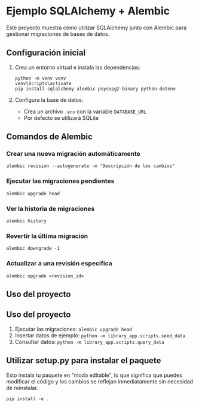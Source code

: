 # Ejemplo SQLAlchemy + Alembic

Este proyecto muestra cómo utilizar SQLAlchemy junto con Alembic para gestionar migraciones de bases de datos.

## Configuración inicial

1. Crea un entorno virtual e instala las dependencias:
   ```
   python -m venv venv
   venv\Scripts\activate
   pip install sqlalchemy alembic psycopg2-binary python-dotenv
   ```

2. Configura la base de datos:
   - Crea un archivo `.env` con la variable `DATABASE_URL`
   - Por defecto se utilizará SQLite

## Comandos de Alembic

### Crear una nueva migración automáticamente
```
alembic revision --autogenerate -m "Descripción de los cambios"
```

### Ejecutar las migraciones pendientes
```
alembic upgrade head
```

### Ver la historia de migraciones
```
alembic history
```

### Revertir la última migración
```
alembic downgrade -1
```

### Actualizar a una revisión específica
```
alembic upgrade <revision_id>
```

## Uso del proyecto

## Uso del proyecto

1. Ejecutar las migraciones: `alembic upgrade head`
2. Insertar datos de ejemplo: `python -m library_app.scripts.seed_data`
3. Consultar datos: `python -m library_app.scripts.query_data`

## Utilizar setup.py para instalar el paquete
Esto instala tu paquete en "modo editable", lo que significa que puedes modificar el código y los cambios se reflejan inmediatamente sin necesidad de reinstalar.
```
pip install -e .
```